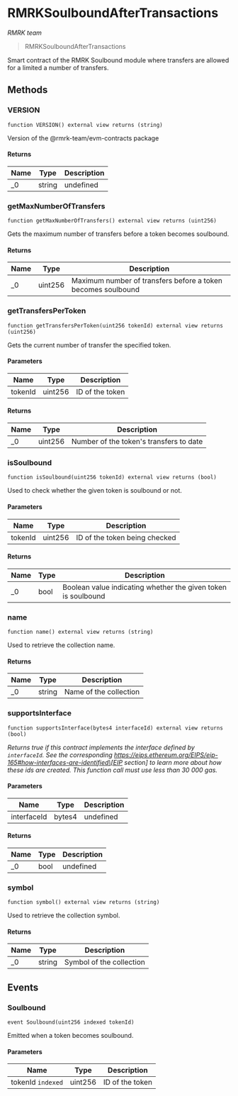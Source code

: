 # RMRKSoulboundAfterTransactions

_RMRK team_

> RMRKSoulboundAfterTransactions

Smart contract of the RMRK Soulbound module where transfers are allowed for a limited a number of transfers.

## Methods

### VERSION

```solidity
function VERSION() external view returns (string)
```

Version of the @rmrk-team/evm-contracts package

#### Returns

| Name | Type   | Description |
| ---- | ------ | ----------- |
| \_0  | string | undefined   |

### getMaxNumberOfTransfers

```solidity
function getMaxNumberOfTransfers() external view returns (uint256)
```

Gets the maximum number of transfers before a token becomes soulbound.

#### Returns

| Name | Type    | Description                                                  |
| ---- | ------- | ------------------------------------------------------------ |
| \_0  | uint256 | Maximum number of transfers before a token becomes soulbound |

### getTransfersPerToken

```solidity
function getTransfersPerToken(uint256 tokenId) external view returns (uint256)
```

Gets the current number of transfer the specified token.

#### Parameters

| Name    | Type    | Description     |
| ------- | ------- | --------------- |
| tokenId | uint256 | ID of the token |

#### Returns

| Name | Type    | Description                             |
| ---- | ------- | --------------------------------------- |
| \_0  | uint256 | Number of the token's transfers to date |

### isSoulbound

```solidity
function isSoulbound(uint256 tokenId) external view returns (bool)
```

Used to check whether the given token is soulbound or not.

#### Parameters

| Name    | Type    | Description                   |
| ------- | ------- | ----------------------------- |
| tokenId | uint256 | ID of the token being checked |

#### Returns

| Name | Type | Description                                                   |
| ---- | ---- | ------------------------------------------------------------- |
| \_0  | bool | Boolean value indicating whether the given token is soulbound |

### name

```solidity
function name() external view returns (string)
```

Used to retrieve the collection name.

#### Returns

| Name | Type   | Description            |
| ---- | ------ | ---------------------- |
| \_0  | string | Name of the collection |

### supportsInterface

```solidity
function supportsInterface(bytes4 interfaceId) external view returns (bool)
```

_Returns true if this contract implements the interface defined by `interfaceId`. See the corresponding https://eips.ethereum.org/EIPS/eip-165#how-interfaces-are-identified\[EIP section] to learn more about how these ids are created. This function call must use less than 30 000 gas._

#### Parameters

| Name        | Type   | Description |
| ----------- | ------ | ----------- |
| interfaceId | bytes4 | undefined   |

#### Returns

| Name | Type | Description |
| ---- | ---- | ----------- |
| \_0  | bool | undefined   |

### symbol

```solidity
function symbol() external view returns (string)
```

Used to retrieve the collection symbol.

#### Returns

| Name | Type   | Description              |
| ---- | ------ | ------------------------ |
| \_0  | string | Symbol of the collection |

## Events

### Soulbound

```solidity
event Soulbound(uint256 indexed tokenId)
```

Emitted when a token becomes soulbound.

#### Parameters

| Name              | Type    | Description     |
| ----------------- | ------- | --------------- |
| tokenId `indexed` | uint256 | ID of the token |
